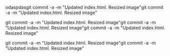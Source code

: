odaspdasgit commit -a -m "Updated index.html. Resized image"git commit -a -m "Updated index.html. Resized image"

git commit -a -m "Updated index.html. Resized image"git commit -a -m "Updated index.html. Resized image"git commit -a -m "Updated index.html. Resized image"

git commit -a -m "Updated index.html. Resized image"git commit -a -m "Updated index.html. Resized image"
